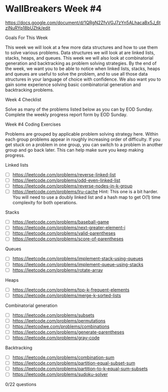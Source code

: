 # WallBreakers Week #4

https://docs.google.com/document/d/1QRgN2ZfvVGJ7zYn5ALhacaBx5J_6tzINuRYp18bUZhk/edit

Goals For This Week

This week we will look at a few more data structures and how to use them to solve various problems. Data structures we will look at are linked lists, stacks, heaps, and queues. This week we will also look at combinatorial generation and backtracking as problem solving strategies. By the end of the week, we want you to be able to notice when linked lists, stacks, heaps and queues are useful to solve the problem, and to use all those data structures in your language of choice with confidence. We also want you to gain some experience solving basic combinatorial generation and backtracking problems.

Week 4 Checklist

Solve as many of the problems listed below as you can by EOD Sunday.
Complete the weekly progress report form by EOD Sunday.

Week #4 Coding Exercises

Problems are grouped by applicable problem solving strategy here. Within each group problems appear in roughly increasing order of difficulty. If you get stuck on a problem in one group, you can switch to a problem in another group and go back later. This can help make sure you keep making progress.

Linked lists
- [ ] https://leetcode.com/problems/reverse-linked-list
- [ ] https://leetcode.com/problems/odd-even-linked-list
- [ ] https://leetcode.com/problems/reverse-nodes-in-k-group
- [ ] https://leetcode.com/problems/lru-cache
Hint: This one is a bit harder. You will need to use a doubly linked list and a hash map to get O(1) time complexity for both operations.

Stacks
- [ ] https://leetcode.com/problems/baseball-game
- [ ] https://leetcode.com/problems/next-greater-element-i
- [ ] https://leetcode.com/problems/valid-parentheses
- [ ] https://leetcode.com/problems/score-of-parentheses

Queues
- [ ] https://leetcode.com/problems/implement-stack-using-queues
- [ ] https://leetcode.com/problems/implement-queue-using-stacks
- [ ] https://leetcode.com/problems/rotate-array

Heaps
- [ ] https://leetcode.com/problems/top-k-frequent-elements
- [ ] https://leetcode.com/problems/merge-k-sorted-lists

Combinatorial generation
- [ ] https://leetcode.com/problems/subsets
- [ ] https://leetcode.com/problems/permutations
- [ ] https://leetcodwe.com/problems/combinations
- [ ] https://leetcode.com/problems/generate-parentheses
- [ ] https://leetcode.com/problems/gray-code

Backtracking
- [ ] https://leetcode.com/problems/combination-sum
- [ ] https://leetcode.com/problems/partition-equal-subset-sum
- [ ] https://leetcode.com/problems/partition-to-k-equal-sum-subsets
- [ ] https://leetcode.com/problems/sudoku-solver

0/22 questions